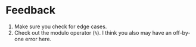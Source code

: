 # Feedback

1. Make sure you check for edge cases.
2. Check out the modulo operator (`%`). I think you also may have an
off-by-one error here.
